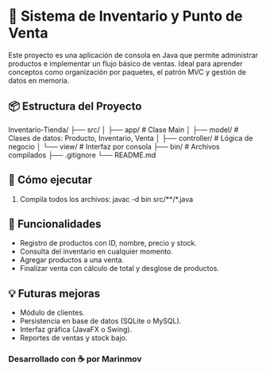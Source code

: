 # 🛒 Sistema de Inventario y Punto de Venta

Este proyecto es una aplicación de consola en Java que permite administrar productos e implementar un flujo básico de ventas. Ideal para aprender conceptos como organización por paquetes, el patrón MVC y gestión de datos en memoria.

## 📦 Estructura del Proyecto

Inventario-Tienda/
├── src/
│ ├── app/ # Clase Main
│ ├── model/ # Clases de datos: Producto, Inventario, Venta
│ ├── controller/ # Lógica de negocio
│ └── view/ # Interfaz por consola
├── bin/ # Archivos compilados
├── .gitignore
└── README.md


## 🚀 Cómo ejecutar

1. Compila todos los archivos: javac -d bin src/**/*.java

## 🧩 Funcionalidades

- Registro de productos con ID, nombre, precio y stock.
- Consulta del inventario en cualquier momento.
- Agregar productos a una venta.
- Finalizar venta con cálculo de total y desglose de productos.

## 💡 Futuras mejoras

- Módulo de clientes.
- Persistencia en base de datos (SQLite o MySQL).
- Interfaz gráfica (JavaFX o Swing).
- Reportes de ventas y stock bajo.

### Desarrollado con ☕ por Marinmov


